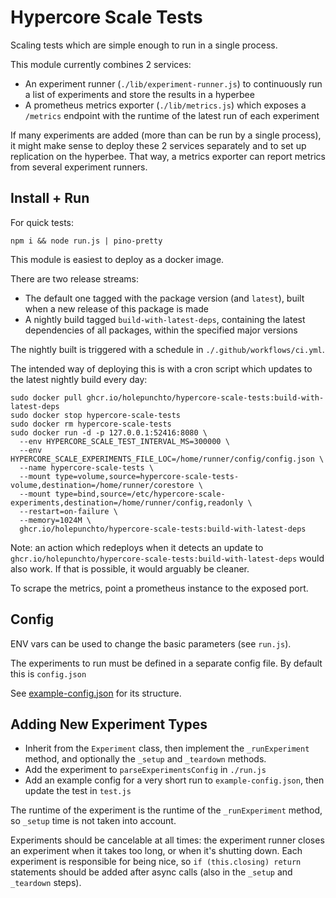 # Hypercore Scale Tests

Scaling tests which are simple enough to run in a single process.

This module currently combines 2 services:
- An experiment runner (`./lib/experiment-runner.js`) to continuously run a list of experiments and store the results in a hyperbee
- A prometheus metrics exporter (`./lib/metrics.js`) which exposes a `/metrics` endpoint with the runtime of the latest run of each experiment

If many experiments are added (more than can be run by a single process), it might make sense to deploy these 2 services separately and to set up replication on the hyperbee. That way, a metrics exporter can report metrics from several experiment runners.

## Install + Run

For quick tests:

`npm i && node run.js | pino-pretty`

This module is easiest to deploy as a docker image.

There are two release streams:
- The default one tagged with the package version (and `latest`), built when a new release of this package is made
- A nightly build tagged `build-with-latest-deps`, containing the latest dependencies of all packages, within the specified major versions

The nightly built is triggered with a schedule in `./.github/workflows/ci.yml`.

The intended way of deploying this is with a cron script which updates to the latest nightly build every day:

```
sudo docker pull ghcr.io/holepunchto/hypercore-scale-tests:build-with-latest-deps
sudo docker stop hypercore-scale-tests
sudo docker rm hypercore-scale-tests
sudo docker run -d -p 127.0.0.1:52416:8080 \
  --env HYPERCORE_SCALE_TEST_INTERVAL_MS=300000 \
  --env HYPERCORE_SCALE_EXPERIMENTS_FILE_LOC=/home/runner/config/config.json \
  --name hypercore-scale-tests \
  --mount type=volume,source=hypercore-scale-tests-volume,destination=/home/runner/corestore \
  --mount type=bind,source=/etc/hypercore-scale-experiments,destination=/home/runner/config,readonly \
  --restart=on-failure \
  --memory=1024M \
  ghcr.io/holepunchto/hypercore-scale-tests:build-with-latest-deps
```

Note: an action which redeploys when it detects an update to `ghcr.io/holepunchto/hypercore-scale-tests:build-with-latest-deps` would also work. If that is possible, it would arguably be cleaner.

To scrape the metrics, point a prometheus instance to the exposed port.

## Config

ENV vars can be used to change the basic parameters (see `run.js`).

The experiments to run must be defined in a separate config file. By default this is `config.json`

See [example-config.json](example-config.json) for its structure.

## Adding New Experiment Types

- Inherit from the `Experiment` class, then implement the `_runExperiment` method, and optionally the `_setup` and `_teardown` methods.
- Add the experiment to `parseExperimentsConfig` in `./run.js`
- Add an example config for a very short run to `example-config.json`, then update the test in `test.js`

The runtime of the experiment is the runtime of the `_runExperiment` method, so `_setup` time is not taken into account.

Experiments should be cancelable at all times: the experiment runner closes an experiment when it takes too long, or when it's shutting down. Each experiment is responsible for being nice, so `if (this.closing) return` statements should be added after async calls (also in the `_setup` and `_teardown` steps).
